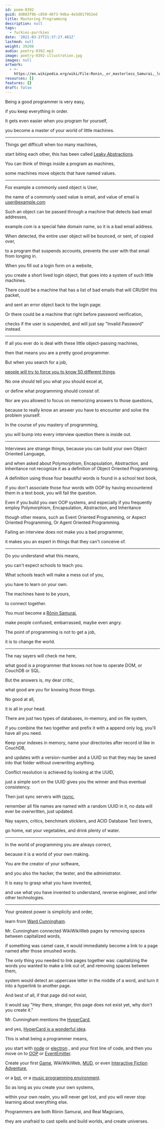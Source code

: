 ```yaml
---
id: poem-0392
guid: dd883f9b-c850-46f3-9dba-4e3d817952ed
title: Mastering Programming
description: null
tags:
  - furkies-purrkies
date: '2021-03-27T21:37:27.481Z'
lastmod: null
weight: 39200
audio: poetry-0392.mp3
image: poetry-0392-illustration.jpg
images: null
artwork:
  - >-
    https://en.wikipedia.org/wiki/File:Ronin,_or_masterless_Samurai,_lunging_forward.jpg
resources: []
features: {}
draft: false
---
```


Being a good programmer is very easy,

if you keep everything in order.

It gets even easier when you program for yourself,

you become a master of your world of little machines.

---

Things get difficult when too many machines,

start biting each other, this has been called [Leaky Abstractions](https://www.youtube.com/watch?v=gRsyY0kzXfw).

You can think of things inside a program as machines,

some machines move objects that have named values.

---

Fox example a commonly used object is User,

the name of a commonly used value is email, and value of email is user@example.com

Such an object can be passed through a machine that detects bad email addresses,

example.com is a special fake domain name, so it is a bad email address.

When detected, the entire user object will be bounced, or sent, of copied over,

to a program that suspends accounts, prevents the user with that email from longing in.

When you fill out a login form on a website,

you create a short lived login object, that goes into a system of such little machines.

There could be a machine that has a list of bad emails that will CRUSH! this packet,

and sent an error object back to the login page.

Or there could be a machine that right before password verification,

checks if the user is suspended, and will just say "Invalid Password" instead.

---

If all you ever do is deal with these little object-passing machines,

then that means you are a pretty good programmer.

But when you search for a job,

[people will try to force you to know 50 different things](https://github.com/DopplerHQ/awesome-interview-questions#javascript).

No one should tell you what you should excel at,

or define what programming should consist of.

Nor are you allowed to focus on memorizing answers to those questions,

because to really know an answer you have to encounter and solve the problem yourself.

In the course of you mastery of programming,

you will bump into every interview question there is inside out.

---

Interviews are strange things, because you can build your own Object Oriented Language,

and when asked about Polymorphism, Encapsulation, Abstraction, and Inheritance not recognize it as a definition of Object Oriented Programming.

A definition using those four beautiful words is found in a school text book,

if you don't associate those four words with OOP by having encountered them in a text book, you will fail the question.

Even if you build you own OOP systems, and especially if you frequently employ Polymorphism, Encapsulation, Abstraction, and Inheritance

though other means, such as Event Oriented Programming, or Aspect Oriented Programming, Or Agent Oriented Programming.

Failing an interview does not make you a bad programmer,

it makes you an expert in things that they can't conceive of.

---

Do you understand what this means,

you can't expect schools to teach you.

What schools teach will make a mess out of you,

you have to learn on your own.

The machines have to be yours,

to connect together.

You must become a [Rōnin Samurai](https://www.youtube.com/watch?v=XqxwwuUdsp4 "Ward Cunningham a Rōnin Samurai"),

make people confused, embarrassed, maybe even angry.

The point of programming is not to get a job,

it is to change the world.

---

The nay sayers will check me here,

what good is a programmer that knows not how to operate DOM, or CouchDB or SQL.

But the answers is, my dear critic,

what good are you for knowing those things.

No good at all,

it is all in your head.

There are just two types of databases, in-memory, and on file system,

if you combine the two together and prefix it with a append only log, you'll have all you need.

Keep your indexes in memory, name your directories after record id like in CouchDB,

and updates with a version-number and a UUID so that they may be saved into that folder without overwriting anything.

Conflict resolution is achieved by looking at the UUID,

just a simple sort on the UUID gives you the winner and thus eventual consistency.

Then just sync servers with [rsync](https://www.youtube.com/watch?v=bfj3bh77XB0),

remember all file names are named with a random UUID in it, no data will ever be overwritten, just updated.

Nay sayers, critics, benchmark sticklers, and ACID Database Test lovers,

go home, eat your vegetables, and drink plenty of water.

---

In the world of programming you are always correct,

because it is a world of your own making.

You are the creator of your software,

and you also the hacker, the tester, and the administrator.

It is easy to grasp what you have invented,

and use what you have invented to understand, reverse engineer, and infer other technologies.

---

Your greatest power is simplicity and order,

learn from [Ward Cunningham](https://www.youtube.com/user/WardCunningham).

Mr. Cunningham connected WikiWikiWeb pages by removing spaces between capitalized words,

if something was camel case, it would immediately become a link to a page named after those smushed words.

The only thing you needed to link pages together was: capitalizing the words you wanted to make a link out of, and removing spaces between them,

system would detect an uppercase letter in the middle of a word, and turn it into a hyperlink to another page.

And best of all, if that page did not exist,

it would say "Hey there, stranger, this page does not exist yet, why don't you create it."

Mr. Cunningham mentions the [HyperCard](https://www.youtube.com/watch?v=tx_WCIAM4bA),

and yes, [HyperCard is a wonderful idea](https://www.youtube.com/watch?v=FquNpWdf9vg).

This is what being a programmer means,

you start with [node](https://www.youtube.com/watch?v=uVwtVBpw7RQ) or [electron](https://www.youtube.com/watch?v=8YP_nOCO-4Q) , and your first line of code, and then you move on to [OOP](https://www.youtube.com/watch?v=PFmuCDHHpwk) or [EventEmitter](https://www.youtube.com/watch?v=NtrnaTKqFPQ).

Create your first [Game](https://www.youtube.com/watch?v=lhNdUVh3qCc), WikiWikiWeb, [MUD](https://www.youtube.com/watch?v=QzvqSVgc2t4), or even [Interactive Fiction Adventure](https://www.youtube.com/watch?v=EXW1ts6tZh4),

or a [bot](https://www.youtube.com/watch?v=CeId265HGnM\&list=PLgNJO2hghbmiACV9v_sdBwRLnEdKUlZ1s), or a [music programming environment](https://www.youtube.com/watch?v=xBQef0fs-_Q).

So as long as you create your own systems,

within your own realm, you will never get lost, and you will never stop learning about everything else.

Programmers are both Rōnin Samurai, and Real Magicians,

they are unafraid to cast spells and build worlds, and create universes.
